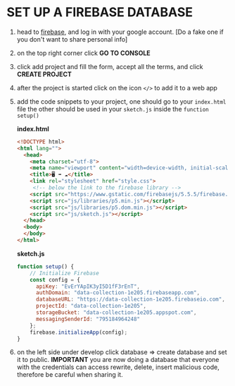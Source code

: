 # SET UP A FIREBASE DATABASE

1. head to [firebase](https://firebase.google.com/), and log in with your google account. [Do a fake one if you don't want to share personal info]

2. on the top right corner click __GO TO CONSOLE__

3. click add project and fill the form, accept all the terms, and click __CREATE PROJECT__

4. after the project is started click on the icon `</>` to add it to a web app

5. add the code snippets to your project, one should go to your `index.html` file the other should be used in your `sketch.js` inside the `function setup()`

   __index.html__

   ```html
   <!DOCTYPE html>
   <html lang="">
     <head>
       <meta charset="utf-8">
       <meta name="viewport" content="width=device-width, initial-scale=1.0">
       <title>🖥 ➡️ ☁️</title>
       <link rel="stylesheet" href="style.css">
     	<!-- below the link to the firebase library -->
       <script src="https://www.gstatic.com/firebasejs/5.5.5/firebase.js"></script>
       <script src="js/libraries/p5.min.js"></script>
       <script src="js/libraries/p5.dom.min.js"></script>
       <script src="js/sketch.js"></script>
     </head>
     <body>
     </body>
   </html>
   ```



   __sketch.js__

   ```javascript
   function setup() {
       // Initialize Firebase
       const config = {
         apiKey: "EvErYApIK3yI5D1fF3rEnT",
         authDomain: "data-collection-1e205.firebaseapp.com",
         databaseURL: "https://data-collection-1e205.firebaseio.com",
         projectId: "data-collection-1e205",
         storageBucket: "data-collection-1e205.appspot.com",
         messagingSenderId: "795184964248"
       };
       firebase.initializeApp(config);
   }
   ```


6. on the left side under develop click database => create database and set it to public. __IMPORTANT__ you are now doing a database that everyone with the credentials can access rewrite, delete, insert malicious code, therefore be careful when sharing it.